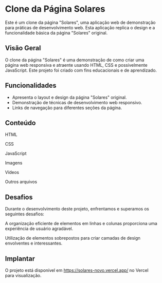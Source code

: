 # Clone da Página Solares

Este é um clone da página "Solares", uma aplicação web de demonstração para práticas de desenvolvimento web. Esta aplicação replica o design e a funcionalidade básica da página "Solares" original.

## Visão Geral

O clone da página "Solares" é uma demonstração de como criar uma página web responsiva e atraente usando HTML, CSS e possivelmente JavaScript. Este projeto foi criado com fins educacionais e de aprendizado.

## Funcionalidades

- Apresenta o layout e design da página "Solares" original.
- Demonstração de técnicas de desenvolvimento web responsivo.
- Links de navegação para diferentes seções da página.

## Conteúdo

HTML

CSS

JavaScript

Imagens

Vídeos

Outros arquivos

## Desafios
Durante o desenvolvimento deste projeto, enfrentamos e superamos os seguintes desafios:

A organização eficiente de elementos em linhas e colunas proporciona uma experiência de usuário agradável.

Utilização de elementos sobrepostos para criar camadas de design envolventes e interessantes.

## Implantar

O projeto está disponível em https://solares-novo.vercel.app/ no Vercel para visualização.


